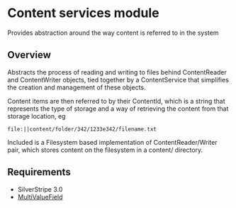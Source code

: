# Content services module

Provides abstraction around the way content is referred to in the system

## Overview

Abstracts the process of reading and writing to files behind ContentReader and
ContentWriter objects, tied together by a ContentService that simplifies the
creation and management of these objects. 

Content items are then referred to by their ContentId, which is a string
that represents the type of storage and a way of retrieving the content from
that storage location, eg 

    file:||content/folder/342/1233e342/filename.txt

Included is a Filesystem based implementation of ContentReader/Writer pair, 
which stores content on the filesystem in a content/ directory. 

## Requirements

* SilverStripe 3.0
* [MultiValueField](https://github.com/nyeholt/silverstripe-multivaluefield)

